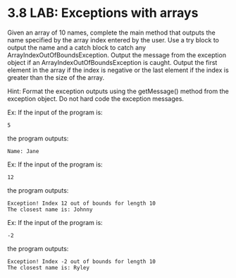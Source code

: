 # 3.8 LAB: Exceptions with arrays

Given an array of 10 names, complete the main method that outputs the name specified by the array index entered by the user. Use a try block to output the name and a catch block to catch any ArrayIndexOutOfBoundsException. Output the message from the exception object if an ArrayIndexOutOfBoundsException is caught. Output the first element in the array if the index is negative or the last element if the index is greater than the size of the array.

Hint: Format the exception outputs using the getMessage() method from the exception object. Do not hard code the exception messages.

Ex: If the input of the program is:

`5`

the program outputs:

`Name: Jane`

Ex: If the input of the program is:

`12`

the program outputs:

```
Exception! Index 12 out of bounds for length 10
The closest name is: Johnny
```

Ex: If the input of the program is:

`-2`

the program outputs:

```
Exception! Index -2 out of bounds for length 10
The closest name is: Ryley
```
